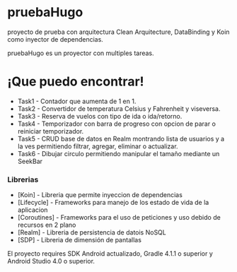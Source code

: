 # pruebaHugo
proyecto de prueba con arquitectura Clean Arquitecture, DataBinding y Koin como inyector de dependencias.

pruebaHugo es un proyector con multiples tareas.

# ¡Que puedo encontrar!

  * Task1 - Contador que aumenta de 1 en 1.
  * Task2 - Convertidor de temperatura Celsius y Fahrenheit y viseversa.
  * Task3 - Reserva de vuelos con tipo de ida o ida/retorno.
  * Task4 - Temporizador con barra de progreso con opcion de parar o reiniciar temporizador.
  * Task5 - CRUD base de datos en Realm montrando lista de usuarios y a la ves permitiendo filtrar, agregar, eliminar o actualizar.
  * Task6 - Dibujar circulo permitiendo manipular el tamaño mediante un SeekBar

  ### Librerias

* [Koin] - Libreria que permite inyeccion de dependencias
* [Lifecycle] - Frameworks para manejo de los estado de vida de la aplicacion
* [Coroutines] - Frameworks para el uso de peticiones y uso debido de recursos en 2 plano
* [Realm] - Libreria de persistencia de datois NoSQL
* [SDP] - Libreria de dimensión de pantallas

El proyecto requires SDK Android actualizado, Gradle 4.1.1 o superior y Android Studio 4.0 o superior.

